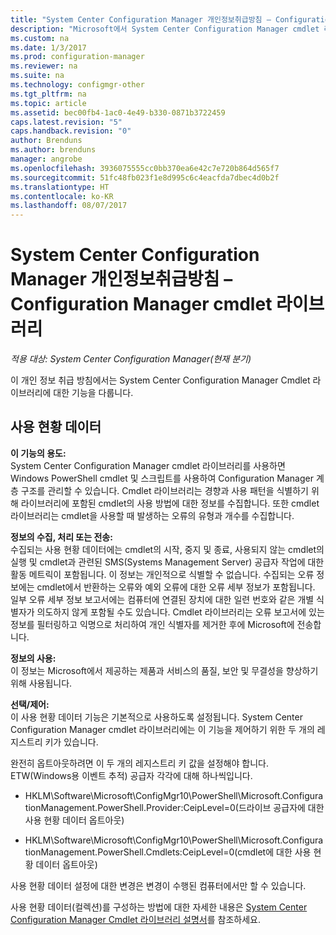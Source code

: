 ```yaml
---
title: "System Center Configuration Manager 개인정보취급방침 – Configuration Manager cmdlet 라이브러리 | Microsoft 문서"
description: "Microsoft에서 System Center Configuration Manager cmdlet 라이브러리와 관련된 데이터를 수집하고 사용하는 방법을 알아봅니다."
ms.custom: na
ms.date: 1/3/2017
ms.prod: configuration-manager
ms.reviewer: na
ms.suite: na
ms.technology: configmgr-other
ms.tgt_pltfrm: na
ms.topic: article
ms.assetid: bec00fb4-1ac0-4e49-b330-0871b3722459
caps.latest.revision: "5"
caps.handback.revision: "0"
author: Brenduns
ms.author: brenduns
manager: angrobe
ms.openlocfilehash: 3936075555cc0bb370ea6e42c7e720b864d565f7
ms.sourcegitcommit: 51fc48fb023f1e8d995c6c4eacfda7dbec4d0b2f
ms.translationtype: HT
ms.contentlocale: ko-KR
ms.lasthandoff: 08/07/2017
---
```

# <a name="system-center-configuration-manager-privacy-statement---configuration-manager-cmdlet-library"></a>System Center Configuration Manager 개인정보취급방침 – Configuration Manager cmdlet 라이브러리

*적용 대상: System Center Configuration Manager(현재 분기)*

이 개인 정보 취급 방침에서는 System Center Configuration Manager Cmdlet 라이브러리에 대한 기능을 다룹니다.  

## <a name="usage-data"></a>사용 현황 데이터  
 **이 기능의 용도:**   
System Center Configuration Manager cmdlet 라이브러리를 사용하면 Windows PowerShell cmdlet 및 스크립트를 사용하여 Configuration Manager 계층 구조를 관리할 수 있습니다. Cmdlet 라이브러리는 경향과 사용 패턴을 식별하기 위해 라이브러리에 포함된 cmdlet의 사용 방법에 대한 정보를 수집합니다. 또한 cmdlet 라이브러리는 cmdlet을 사용할 때 발생하는 오류의 유형과 개수를 수집합니다.  

 **정보의 수집, 처리 또는 전송:**   
수집되는 사용 현황 데이터에는 cmdlet의 시작, 중지 및 종료, 사용되지 않는 cmdlet의 실행 및 cmdlet과 관련된 SMS(Systems Management Server) 공급자 작업에 대한 활동 메트릭이 포함됩니다. 이 정보는 개인적으로 식별할 수 없습니다.  수집되는 오류 정보에는 cmdlet에서 반환하는 오류와 예외 오류에 대한 오류 세부 정보가 포함됩니다. 일부 오류 세부 정보 보고서에는 컴퓨터에 연결된 장치에 대한 일련 번호와 같은 개별 식별자가 의도하지 않게 포함될 수도 있습니다. Cmdlet 라이브러리는 오류 보고서에 있는 정보를 필터링하고 익명으로 처리하여 개인 식별자를 제거한 후에 Microsoft에 전송합니다.  

 **정보의 사용:**   
이 정보는 Microsoft에서 제공하는 제품과 서비스의 품질, 보안 및 무결성을 향상하기 위해 사용됩니다.  

 **선택/제어:**   
이 사용 현황 데이터 기능은 기본적으로 사용하도록 설정됩니다. System Center Configuration Manager cmdlet 라이브러리에는 이 기능을 제어하기 위한 두 개의 레지스트리 키가 있습니다.  

 완전히 옵트아웃하려면 이 두 개의 레지스트리 키 값을 설정해야 합니다. ETW(Windows용 이벤트 추적) 공급자 각각에 대해 하나씩입니다.  

-   HKLM\Software\Microsoft\ConfigMgr10\PowerShell\Microsoft.ConfigurationManagement.PowerShell.Provider:CeipLevel=0(드라이브 공급자에 대한 사용 현황 데이터 옵트아웃)  

-   HKLM\Software\Microsoft\ConfigMgr10\PowerShell\Microsoft.ConfigurationManagement.PowerShell.Cmdlets:CeipLevel=0(cmdlet에 대한 사용 현황 데이터 옵트아웃)  

 사용 현황 데이터 설정에 대한 변경은 변경이 수행된 컴퓨터에서만 할 수 있습니다.  

 사용 현황 데이터(컬렉션)를 구성하는 방법에 대한 자세한 내용은 [System Center Configuration Manager Cmdlet 라이브러리 설명서](https://technet.microsoft.com/en-us/library/dn958404.aspx)를 참조하세요.   
